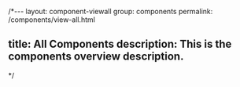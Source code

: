 /*---
layout: component-viewall
group: components
permalink: /components/view-all.html

title: All Components
description: This is the components overview description.
---
*/
